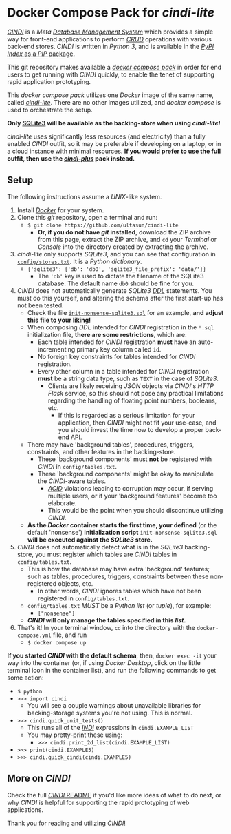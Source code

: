 # Docker Compose Pack for *cindi-lite*

[*CINDI*](https://github.com/ultasun/cindi) is a *Meta [Database Management System](https://en.wikipedia.org/wiki/Database#Database_management_system)* which provides a simple way for front-end applications to perform [*CRUD*](https://en.wikipedia.org/wiki/Create,_read,_update_and_delete) operations  with various back-end stores.  *CINDI* is written in *Python 3*, and is available in the [*PyPI Index* as a *PIP* package](https://pypi.org/project/cindi/).

This git repository makes available a [*docker compose pack*](https://stackoverflow.com/a/55274390) in order for end users to get running with *CINDI* quickly, to enable the tenet of supporting rapid application prototyping.

This *docker compose pack* utilizes one *Docker* image of the same name, called [*cindi-lite*](https://hub.docker.com/repository/docker/ultasun/cindi-lite). There are no other images utilized, and *docker compose* is used to orchestrate the setup.

**Only [SQLite3](https://www.sqlite.org) will be available as the backing-store when using *cindi-lite*!**

*cindi-lite* uses significantly less resources (and electricity) than a fully enabled *CINDI* outfit, so it may be preferable if developing on a laptop, or in a cloud instance with minimal resources.  **If you would prefer to use the full outfit, then use the [*cindi-plus*](https://github.com/ultasun/cindi-plus) pack instead.**

## Setup
The following instructions assume a *UNIX*-like system.
1. Install [*Docker*](https://www.docker.com) for your system.
2. Clone this *git* repository, open a terminal and run:
   - `$ git clone https://github.com/ultasun/cindi-lite`
      - **Or, if you do not have *git* installed**, download the ZIP archive from this page, extract the ZIP archive, and `cd` your *Terminal* or *Console* into the directory created by extracting the archive.
3. *cindi-lite* only supports *SQLite3*, and you can see that configuration in [`config/stores.txt`](https://github.com/ultasun/cindi-lite/blob/master/config/stores.txt). It is a *Python dictionary*.
   - `{'sqlite3': {'db': 'db0', 'sqlite3_file_prefix': 'data/'}}`
      - The `'db'` key is used to dictate the filename of the SQLite3 database. The default name `db0` should be fine for you.
4. *CINDI* does not automatically generate *SQLite3* [*DDL*](https://en.wikipedia.org/wiki/Data_definition_language) statements. You must do this yourself, and altering the schema after the first start-up has not been tested.
   - Check the file [`init-nonsense-sqlite3.sql`](https://github.com/ultasun/cindi-lite/blob/master/init-nonsense-sqlite3.sql) for an example, **and adjust this file to your liking!**
   - When composing *DDL* intended for *CINDI* registration in the `*.sql` initialization file, **there are some restrictions**, which are:
     - Each table intended for *CINDI* registration **must** have an auto-incrementing primary key column called `id`.
     - No foreign key constraints for tables intended for *CINDI* registration.
     - Every other column in a table intended for *CINDI* registration **must** be a string data type, such as `TEXT` in the case of *SQLite3*.
       - Clients are likely receiving *JSON* objects via *CINDI*'s *HTTP Flask* service, so this should not pose any practical limitations regarding the handling of floating point numbers, booleans, etc.
	       - If this is regarded as a serious limitation for your application, then *CINDI* might not fit your use-case, and you should invest the time now to develop a proper back-end API.
   - There may have 'background tables', procedures, triggers, constraints, and other features in the backing-store.
     - These 'background components' must **not** be registered with *CINDI* in `config/tables.txt`.
     - These 'background components' might be okay to manipulate the *CINDI*-aware tables.
	     - [*ACID*](https://en.wikipedia.org/wiki/ACID) violations leading to corruption may occur, if serving multiple users, or if your 'background features' become too elaborate.
       	 - This would be the point when you should discontinue utilizing *CINDI*.
    - **As the *Docker* container starts the first time, your defined** (or the default 'nonsense') **initialization script** `init-nonsense-sqlite3.sql` **will be executed against the *SQLite3* store.**
5. *CINDI* does not automatically detect what is in the *SQLite3* backing-store, you must register which tables are *CINDI* tables in `config/tables.txt`.
   - This is how the database may have extra 'background' features; such as tables, procedures, triggers, constraints between these non-registered objects, etc.
	   - In other words, *CINDI* ignores tables which have not been registered in `config/tables.txt`.
   - `config/tables.txt` *MUST* be a *Python list* (or *tuple*), for example:
     - `["nonsense"]`
   - ***CINDI* will only manage the tables specified in this *list*.**
6. That's it! In your terminal window, `cd` into the directory with the `docker-compose.yml` file, and run
   - `$ docker compose up`

**If you started *CINDI* with the default schema**, then, `docker exec -it` your way into the container (or, if using *Docker Desktop*, click on the little terminal icon in the container list), and run the following commands to get some action:
   - `$ python`
   - `>>> import cindi`
      - You will see a couple warnings about unavailable libraries for backing-storage systems you're not using. This is normal.
   - `>>> cindi.quick_unit_tests()`
     - This runs all of the [*INDI*](https://github.com/ultasun/cindi) expressions in `cindi.EXAMPLE_LIST`
     - You may pretty-print these using:
       - `>>> cindi.print_2d_list(cindi.EXAMPLE_LIST)`
   - `>>> print(cindi.EXAMPLE5)`
   - `>>> cindi.quick_cindi(cindi.EXAMPLE5)`

## More on *CINDI*
Check the full [*CINDI* README](https://github.com/ultasun/cindi) if you'd like more ideas of what to do next,  or why *CINDI* is helpful for supporting the rapid prototyping of web applications.

Thank you for reading and utilizing *CINDI*!
